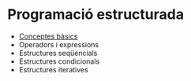 # Programació estructurada

* [Conceptes bàsics](daxm03/uf1nf1a01.md)
* Operadors i expressions
* Estructures seqüencials
* Estructures condicionals
* Estructures iteratives
